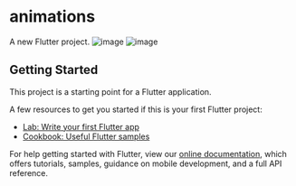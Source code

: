 # animations

A new Flutter project.
![image](https://user-images.githubusercontent.com/16373553/104630406-793cee80-5679-11eb-912d-8712478dc544.png) ![image](https://user-images.githubusercontent.com/16373553/104630449-83f78380-5679-11eb-9881-4a314dfbee60.png)


## Getting Started

This project is a starting point for a Flutter application.

A few resources to get you started if this is your first Flutter project:

- [Lab: Write your first Flutter app](https://flutter.dev/docs/get-started/codelab)
- [Cookbook: Useful Flutter samples](https://flutter.dev/docs/cookbook)

For help getting started with Flutter, view our
[online documentation](https://flutter.dev/docs), which offers tutorials,
samples, guidance on mobile development, and a full API reference.
